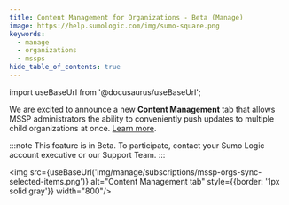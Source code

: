 ```yaml
---
title: Content Management for Organizations - Beta (Manage)
image: https://help.sumologic.com/img/sumo-square.png
keywords:
  - manage
  - organizations
  - mssps
hide_table_of_contents: true    
---
```


import useBaseUrl from '@docusaurus/useBaseUrl';



We are excited to announce a new **Content Management** tab that allows MSSP administrators the ability to conveniently push updates to multiple child organizations at once. [Learn more](/docs/manage/manage-subscription/create-and-manage-orgs/manage-orgs-for-mssps/).

:::note
This feature is in Beta. To participate, contact your Sumo Logic account executive or our Support Team.
:::

<img src={useBaseUrl('img/manage/subscriptions/mssp-orgs-sync-selected-items.png')} alt="Content Management tab" style={{border: '1px solid gray'}} width="800"/>